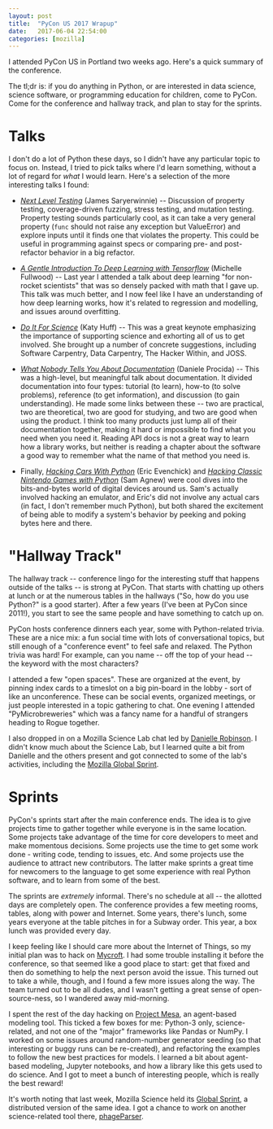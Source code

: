 ```yaml
---
layout: post
title:  "PyCon US 2017 Wrapup"
date:   2017-06-04 22:54:00
categories: [mozilla]
---
```


I attended PyCon US in Portland two weeks ago. Here's a quick summary of the conference.

The tl;dr is: if you do anything in Python, or are interested in data science,
science software, or programming education for children, come to PyCon. Come
for the conference and hallway track, and plan to stay for the sprints.

# Talks

I don't do a lot of Python these days, so I didn't have any particular topic to focus on.
Instead, I tried to pick talks where I'd learn something, without a lot of regard for *what* I would learn.
Here's a selection of the more interesting talks I found:

 * *[Next Level Testing](http://pyvideo.org/pycon-us-2017/next-level-testing.html)*
   (James Saryerwinnie) -- Discussion of property testing, coverage-driven fuzzing, stress testing, and mutation testing.
   Property testing sounds particularly cool, as it can take a very general property (`func` should not raise any exception but ValueError) and explore inputs until it finds one that violates the property.
   This could be useful in programming against specs or comparing pre- and post-refactor behavior in a big refactor.

 * *[A Gentle Introduction To Deep Learning with Tensorflow](http://pyvideo.org/pycon-us-2017/a-gentle-introduction-to-deep-learning-with-tensorflow.html)*
   (Michelle Fullwood) -- Last year I attended a talk about deep learning "for non-rocket scientists" that was so densely packed with math that I gave up.
   This talk was much better, and I now feel like I have an understanding of how deep learning works, how it's related to regression and modelling, and issues around overfitting.

 * *[Do It For Science](http://pyvideo.org/pycon-us-2017/keynote-do-it-for-science.html)*
   (Katy Huff) -- This was a great keynote emphasizing the importance of supporting science and exhorting all of us to get involved.
   She brought up a number of concrete suggestions, including Software Carpentry, Data Carpentry, The Hacker Within, and JOSS.
 
 * *[What Nobody Tells You About Documentation](http://pyvideo.org/pycon-us-2017/how-documentation-works-and-how-to-make-it-work-for-your-project.html)*
   (Daniele Procida) -- This was a high-level, but meaningful talk about documentation.
   It divided documentation into four types: tutorial (to learn), how-to (to solve problems), reference (to get information), and discussion (to gain understanding).
   He made some links between these -- two are practical, two are theoretical, two are good for studying, and two are good when using the product.
   I think too many products just lump all of their documentation together, making it hard or impossible to find what you need when you need it.
   Reading API docs is not a great way to learn how a library works, but neither is reading a chapter about the software a good way to remember what the name of that method you need is.

 * Finally, *[Hacking Cars With Python](http://pyvideo.org/pycon-us-2017/hacking-cars-with-python.html)* (Eric Evenchick)
   and *[Hacking Classic Nintendo Games with Python](http://pyvideo.org/pycon-us-2017/hacking-classic-nintendo-games-with-python.html)* (Sam Agnew)
   were cool dives into the bits-and-bytes world of digital devices around us.  Sam's actually involved hacking an emulator,
   and Eric's did not involve any actual cars (in fact, I don't remember much Python), but both shared the excitement of
   being able to modify a system's behavior by peeking and poking bytes here and there.

# "Hallway Track"

The hallway track -- conference lingo for the interesting stuff that happens outside of the talks -- is strong at PyCon.
That starts with chatting up others at lunch or at the numerous tables in the hallways ("So, how do you use Python?" is a good starter).
After a few years (I've been at PyCon since 2011!), you start to see the same people and have something to catch up on.

PyCon hosts conference dinners each year, some with Python-related trivia.
These are a nice mix: a fun social time with lots of conversational topics, but still enough of a "conference event" to feel safe and relaxed.
The Python trivia was hard!
For example, can you name -- off the top of your head -- the keyword with the most characters?

I attended a few "open spaces".
These are organized at the event, by pinning index cards to a timeslot on a big pin-board in the lobby - sort of like an unconference.
These can be social events, organized meetings, or just people interested in a topic gathering to chat.
One evening I attended "PyMicrobreweries" which was a fancy name for a handful of strangers heading to Rogue together.

I also dropped in on a Mozilla Science Lab chat led by [Danielle Robinson](https://twitter.com/daniellecrobins).
I didn't know much about the Science Lab, but I learned quite a bit from Danielle and the others present and got connected to some of the lab's activities, including the [Mozilla Global Sprint](https://mozilla.github.io/global-sprint/).

# Sprints

PyCon's sprints start after the main conference ends.
The idea is to give projects time to gather together while everyone is in the same location.
Some projects take advantage of the time for core developers to meet and make momentous decisions.
Some projects use the time to get some work done - writing code, tending to issues, etc.
And some projects use the audience to attract new contributors.
The latter make sprints a great time for newcomers to the language to get some experience with real Python software, and to learn from some of the best.

The sprints are *extremely* informal.
There's no schedule at all -- the allotted days are completely open.
The conference provides a few meeting rooms, tables, along with power and Internet.
Some years, there's lunch, some years everyone at the table pitches in for a Subway order.
This year, a box lunch was provided every day.

I keep feeling like I should care more about the Internet of Things, so my initial plan was to hack on [Mycroft](https://mycroft.ai/).
I had some trouble installing it before the conference, so that seemed like a good place to start: get that fixed and then do something to help the next person avoid the issue.
This turned out to take a while, though, and I found a few more issues along the way.
The team turned out to be all dudes, and I wasn't getting a great sense of open-source-ness, so I wandered away mid-morning.

I spent the rest of the day hacking on [Project Mesa](https://github.com/projectmesa/mesa), an agent-based modeling tool.
This ticked a few boxes for me: Python-3 only, science-related, and not one of the "major" frameworks like Pandas or NumPy.
I worked on some issues around random-number generator seeding (so that interesting or buggy runs can be re-created), and refactoring the examples to follow the new best practices for models.
I learned a bit about agent-based modeling, Jupyter notebooks, and how a library like this gets used to do science.
And I got to meet a bunch of interesting people, which is really the best reward!

It's worth noting that last week, Mozilla Science held its [Global Sprint](https://science.mozilla.org/programs/events/global-sprint-2017), a distributed version of the same idea.
I got a chance to work on another science-related tool there, [phageParser](https://github.com/phageParser/phageParser).
